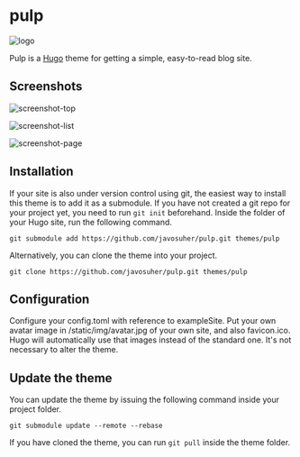 # pulp
![logo](https://user-images.githubusercontent.com/17229643/55247565-50245180-528b-11e9-9947-aa3c54ea05bb.png)  

Pulp is a [Hugo](https://gohugo.io/) theme for getting a simple, easy-to-read blog site.

## Screenshots
![screenshot-top](https://user-images.githubusercontent.com/17229643/72672672-bd16fc80-3a01-11ea-9056-7439db39ed75.png)

![screenshot-list](https://user-images.githubusercontent.com/17229643/72672673-c607ce00-3a01-11ea-8356-d3cfc4ead65e.png)

![screenshot-page](https://user-images.githubusercontent.com/17229643/72672675-cacc8200-3a01-11ea-914e-c80876d03b16.png)
## Installation

If your site is also under version control using git, the easiest way to install this theme is to add it as a submodule. If you have not created a git repo for your project yet, you need to run `git init` beforehand. Inside the folder of your Hugo site, run the following command.

```
git submodule add https://github.com/javosuher/pulp.git themes/pulp
```

Alternatively, you can clone the theme into your project.

```
git clone https://github.com/javosuher/pulp.git themes/pulp
```

## Configuration

Configure your config.toml with reference to exampleSite.
Put your own avatar image in /static/img/avatar.jpg of your own site, and also favicon.ico. Hugo will automatically use that images instead of the standard one. It's not necessary to alter the theme.

## Update the theme
You can update the theme by issuing the following command inside your project folder.

```
git submodule update --remote --rebase
```

If you have cloned the theme, you can run `git pull` inside the theme folder.
